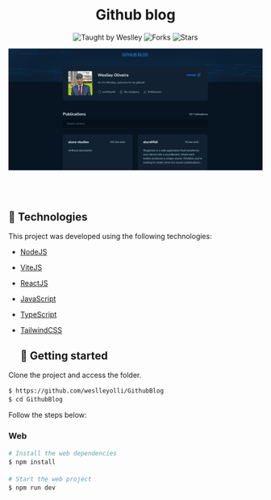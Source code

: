 <h1 align="center">Github blog</h1>
<p align="center">
  <img src="https://img.shields.io/static/v1?label=Taught%20by&message=Weslley&color=white&labelColor=8257E5" alt="Taught by Weslley">
  <img src="https://img.shields.io/github/forks/weslleyolli/GithubBlog?label=forks&message=MIT&color=white&labelColor=8257E5" alt="Forks">
  <img src="https://img.shields.io/github/stars/weslleyolli/GithubBlog?label=stars&message=MIT&color=white&labelColor=8257E5" alt="Stars">
</p>
<p align="center">
    <img src="public/github-blog.png" alt="Preview">
</p>

<br>
<br>

## 🧪 Technologies

This project was developed using the following technologies:

- [NodeJS](https://nodejs.org/)
- [ViteJS](https://vitejs.dev/)
- [ReactJS](https://reactjs.org/)
- [JavaScript](https://js.org/)
- [TypeScript](https://typescript.org/)
- [TailwindCSS](https://tailwindcss.com/)
  
  ## 🚀 Getting started
Clone the project and access the folder.

```bash
$ https://github.com/weslleyolli/GithubBlog
$ cd GithubBlog
```

Follow the steps below:

### Web

```bash
# Install the web dependencies
$ npm install

# Start the web project
$ npm run dev
